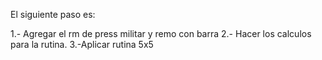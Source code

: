 El siguiente paso es:

1.- Agregar el rm de press militar y remo con barra
2.- Hacer los calculos para la rutina.
3.-Aplicar rutina 5x5
